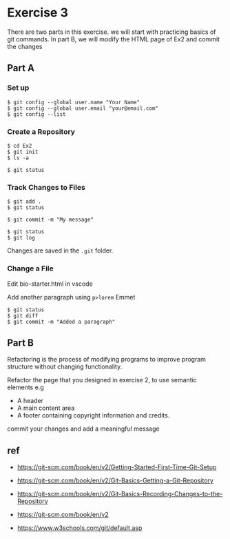 # Exercise 3

There are two parts in this exercise. we will start with practicing basics of git commands. In part B, we will modify the HTML page of Ex2 and commit the changes

## Part A

### Set up

    $ git config --global user.name "Your Name"
    $ git config --global user.email "your@email.com"
    $ git config --list

### Create a Repository

    $ cd Ex2
    $ git init
    $ ls -a
    
    $ git status

### Track Changes to Files

    $ git add .
    $ git status
    
    $ git commit -m "My message"
    
    $ git status
    $ git log


Changes are saved in the `.git` folder.

### Change a File

Edit bio-starter.html in vscode

Add  another paragraph using `p>lorem` Emmet

    $ git status
    $ git diff
    $ git commit -m "Added a paragraph"

## Part B
Refactoring is the process of modifying programs to improve program structure without changing functionality. 

Refactor the page that you designed in exercise 2, to use semantic elements e.g
- A header
- A main content area
- A footer containing copyright information and credits.

commit your changes and add a meaningful message

## ref
- https://git-scm.com/book/en/v2/Getting-Started-First-Time-Git-Setup
- https://git-scm.com/book/en/v2/Git-Basics-Getting-a-Git-Repository
- https://git-scm.com/book/en/v2/Git-Basics-Recording-Changes-to-the-Repository

- https://git-scm.com/book/en/v2
- https://www.w3schools.com/git/default.asp
